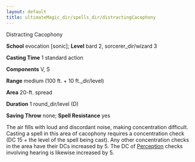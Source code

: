 ```yaml
---
layout: default
title: ultimateMagic_dir/spells_dir/distractingCacophony
---
```

Distracting Cacophony

**School** evocation [sonic]; **Level** bard 2, sorcerer_dir/wizard 3

**Casting Time** 1 standard action

**Components** V, S

**Range** medium (100 ft. + 10 ft._dir/level)

**Area** 20-ft. spread

**Duration** 1 round_dir/level (D)

**Saving Throw** none; **Spell Resistance** yes

The air fills with loud and discordant noise, making concentration difficult. Casting a spell in this area of cacophony requires a concentration check (DC 15 + the level of the spell being cast). Any other concentration checks in the area have their DCs increased by 5. The DC of [Perception](skills_dir/perception#_perception) checks involving hearing is likewise increased by 5.

